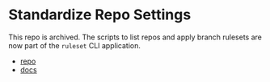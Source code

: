 # Standardize Repo Settings


This repo is archived. The scripts to list repos
and apply branch rulesets are now part of the `ruleset` CLI application.

- [repo](https://github.com/reichlab/reporule)
- [docs](https://reichlab.io/reporule/)
